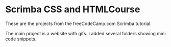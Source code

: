 # Scrimba CSS and HTMLCourse
These are the projects from the freeCodeCamp.com Scrimba tutorial. 

The main project is a website with gifs. I added several folders showing mini code snippets.
